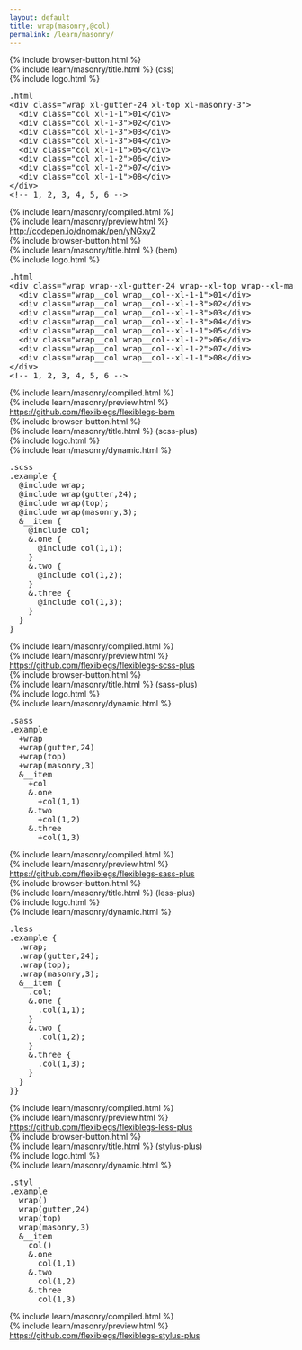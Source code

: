 ```yaml
---
layout: default
title: wrap(masonry,@col)
permalink: /learn/masonry/
---
```


<div id="css">
  <div class="dn-browser">
    <div class="dn-browser-header">
      {% include browser-button.html %}
      <div class="dn-style--title">{% include learn/masonry/title.html %} (css)</div>
      {% include logo.html %}
    </div>
    <div class="dn-browser-body">
      <div class="dn-browser-body__pre">
        <pre class="not-compiled"><div class="dn-tag dn-tag--gray dn-tag--top dn-tag--button"><i class="fa fa-rocket fa-lg"></i></div><div class="dn-tag dn-tag--gray dn-tag--bottom">.html</div><!--
          -->&lt;div class="wrap xl-gutter-24 xl-top <span>xl-masonry-3</span>"&gt;<br/><!--
          -->  &lt;div class="col xl-1-1"&gt;01&lt;/div&gt;<br/><!--
          -->  &lt;div class="col xl-1-3"&gt;02&lt;/div&gt;<br/><!--
          -->  &lt;div class="col xl-1-3"&gt;03&lt;/div&gt;<br/><!--
          -->  &lt;div class="col xl-1-3"&gt;04&lt;/div&gt;<br/><!--
          -->  &lt;div class="col xl-1-1"&gt;05&lt;/div&gt;<br/><!--
          -->  &lt;div class="col xl-1-2"&gt;06&lt;/div&gt;<br/><!--
          -->  &lt;div class="col xl-1-2"&gt;07&lt;/div&gt;<br/><!--
          -->  &lt;div class="col xl-1-1"&gt;08&lt;/div&gt;<br/><!--
          -->&lt;/div&gt;<!--
          --><div class="comment">&lt;!-- 1, 2, 3, 4, 5, 6 --&gt;</div><!--
        --></pre>
        {% include learn/masonry/compiled.html %}
      </div>
      {% include learn/masonry/preview.html %}
      <div class="dn-browser-footer">
        <div class="wrap xl-gutter-24 xl-outside-24 xl-center xl-auto">
          <div class="col">
            <a href="http://codepen.io/dnomak/pen/yNGxyZ?editors=110" class="dn-button dn-button--link">http://codepen.io/dnomak/pen/yNGxyZ</a>
          </div>
        </div>
      </div>
    </div>
  </div>
</div>

<div id="bem">
  <div class="dn-browser">
    <div class="dn-browser-header">
      {% include browser-button.html %}
      <div class="dn-style--title">{% include learn/masonry/title.html %} (bem)</div>
      {% include logo.html %}
    </div>
    <div class="dn-browser-body">
      <div class="dn-browser-body__pre">
        <pre class="not-compiled"><div class="dn-tag dn-tag--gray dn-tag--top dn-tag--button"><i class="fa fa-rocket fa-lg"></i></div><div class="dn-tag dn-tag--gray dn-tag--bottom">.html</div><!--
          -->&lt;div class="wrap wrap--xl-gutter-24 wrap--xl-top <span>wrap--xl-masonry-3</span>"&gt;<br/><!--
          -->  &lt;div class="wrap__col wrap__col--xl-1-1"&gt;01&lt;/div&gt;<br/><!--
          -->  &lt;div class="wrap__col wrap__col--xl-1-3"&gt;02&lt;/div&gt;<br/><!--
          -->  &lt;div class="wrap__col wrap__col--xl-1-3"&gt;03&lt;/div&gt;<br/><!--
          -->  &lt;div class="wrap__col wrap__col--xl-1-3"&gt;04&lt;/div&gt;<br/><!--
          -->  &lt;div class="wrap__col wrap__col--xl-1-1"&gt;05&lt;/div&gt;<br/><!--
          -->  &lt;div class="wrap__col wrap__col--xl-1-2"&gt;06&lt;/div&gt;<br/><!--
          -->  &lt;div class="wrap__col wrap__col--xl-1-2"&gt;07&lt;/div&gt;<br/><!--
          -->  &lt;div class="wrap__col wrap__col--xl-1-1"&gt;08&lt;/div&gt;<br/><!--
          -->&lt;/div&gt;<!--
          --><div class="comment">&lt;!-- 1, 2, 3, 4, 5, 6 --&gt;</div><!--
        --></pre>
        {% include learn/masonry/compiled.html %}
      </div>
      {% include learn/masonry/preview.html %}
      <div class="dn-browser-footer">
        <div class="wrap xl-gutter-24 xl-outside-24 xl-center xl-auto">
          <div class="col">
            <a href="https://github.com/flexiblegs/flexiblegs-bem" class="dn-button dn-button--link">https://github.com/flexiblegs/flexiblegs-bem</a>
          </div>
        </div>
      </div>
    </div>
  </div>
</div>

<div id="scss-plus">
  <div class="dn-browser">
    <div class="dn-browser-header">
      {% include browser-button.html %}
      <div class="dn-style--title">{% include learn/masonry/title.html %} (scss-plus)</div>
      {% include logo.html %}
    </div>
    <div class="dn-browser-body">
      <div class="dn-browser-body__pre">
        <div class="wrap xl-top xl-gutter-24 xl-2 md-1">
          {% include learn/masonry/dynamic.html %}
          <div class="col">
            <pre class="not-compiled"><div class="dn-tag dn-tag--gray dn-tag--top dn-tag--button"><i class="fa fa-rocket fa-lg"></i></div><div class="dn-tag dn-tag--gray dn-tag--bottom">.scss</div><!--
              -->.example {<br/><!--
              -->  @include wrap;<br/><!--
              -->  @include wrap(gutter,24);<br/><!--
              -->  @include wrap(top);<br/><!--
              -->  @include <span>wrap(masonry,3)</span>;<br/><!--
              -->  &__item {<br/><!--
              -->    @include col;<br/><!--
              -->    &.one {<br/><!--
              -->      @include col(1,1);<br/><!--
              -->    }<br/><!--
              -->    &.two {<br/><!--
              -->      @include col(1,2);<br/><!--
              -->    }<br/><!--
              -->    &.three {<br/><!--
              -->      @include col(1,3);<br/><!--
              -->    }<br/><!--
              -->  }<br/><!--
              -->}<!--
            --></pre>
            {% include learn/masonry/compiled.html %}
          </div>
        </div>
      </div>
      {% include learn/masonry/preview.html %}
      <div class="dn-browser-footer">
        <div class="wrap xl-gutter-24 xl-outside-24 xl-center xl-auto">
          <div class="col">
            <a href="https://github.com/flexiblegs/flexiblegs-scss-plus" class="dn-button dn-button--link">https://github.com/flexiblegs/flexiblegs-scss-plus</a>
          </div>
        </div>
      </div>
    </div>
  </div>
</div>

<div id="sass-plus">
  <div class="dn-browser">
    <div class="dn-browser-header">
      {% include browser-button.html %}
      <div class="dn-style--title">{% include learn/masonry/title.html %} (sass-plus)</div>
      {% include logo.html %}
    </div>
    <div class="dn-browser-body">
      <div class="dn-browser-body__pre">
        <div class="wrap xl-top xl-gutter-24 xl-2 md-1">
          {% include learn/masonry/dynamic.html %}
          <div class="col">
            <pre class="not-compiled"><div class="dn-tag dn-tag--gray dn-tag--top dn-tag--button"><i class="fa fa-rocket fa-lg"></i></div><div class="dn-tag dn-tag--gray dn-tag--bottom">.sass</div><!--
              -->.example<br/><!--
              -->  +wrap<br/><!--
              -->  +wrap(gutter,24)<br/><!--
              -->  +wrap(top)<br/><!--
              -->  +<span>wrap(masonry,3)</span><br/><!--
              -->  &__item<br/><!--
              -->    +col<br/><!--
              -->    &.one<br/><!--
              -->      +col(1,1)<br/><!--
              -->    &.two<br/><!--
              -->      +col(1,2)<br/><!--
              -->    &.three<br/><!--
              -->      +col(1,3)<br/><!--
            --></pre>
            {% include learn/masonry/compiled.html %}
          </div>
        </div>
      </div>
      {% include learn/masonry/preview.html %}
      <div class="dn-browser-footer">
        <div class="wrap xl-gutter-24 xl-outside-24 xl-center xl-auto">
          <div class="col">
            <a href="https://github.com/flexiblegs/flexiblegs-sass-plus" class="dn-button dn-button--link">https://github.com/flexiblegs/flexiblegs-sass-plus</a>
          </div>
        </div>
      </div>
    </div>
  </div>
</div>

<div id="less-plus">
  <div class="dn-browser">
    <div class="dn-browser-header">
      {% include browser-button.html %}
      <div class="dn-style--title">{% include learn/masonry/title.html %} (less-plus)</div>
      {% include logo.html %}
    </div>
    <div class="dn-browser-body">
      <div class="dn-browser-body__pre">
        <div class="wrap xl-top xl-gutter-24 xl-2 md-1">
          {% include learn/masonry/dynamic.html %}
          <div class="col">
            <pre class="not-compiled"><div class="dn-tag dn-tag--gray dn-tag--top dn-tag--button"><i class="fa fa-rocket fa-lg"></i></div><div class="dn-tag dn-tag--gray dn-tag--bottom">.less</div><!--
              -->.example {<br/><!--
              -->  .wrap;<br/><!--
              -->  .wrap(gutter,24);<br/><!--
              -->  .wrap(top);<br/><!--
              -->  .<span>wrap(masonry,3)</span>;<br/><!--
              -->  &__item {<br/><!--
              -->    .col;<br/><!--
              -->    &.one {<br/><!--
              -->      .col(1,1);<br/><!--
              -->    }<br/><!--
              -->    &.two {<br/><!--
              -->      .col(1,2);<br/><!--
              -->    }<br/><!--
              -->    &.three {<br/><!--
              -->      .col(1,3);<br/><!--
              -->    }<br/><!--
              -->  }<br/><!--
              -->}<!--
              -->}<!--
            --></pre>
            {% include learn/masonry/compiled.html %}
          </div>
        </div>
      </div>
      {% include learn/masonry/preview.html %}
      <div class="dn-browser-footer">
        <div class="wrap xl-gutter-24 xl-outside-24 xl-center xl-auto">
          <div class="col">
            <a href="https://github.com/flexiblegs/flexiblegs-less-plus" class="dn-button dn-button--link">https://github.com/flexiblegs/flexiblegs-less-plus</a>
          </div>
        </div>
      </div>
    </div>
  </div>
</div>

<div id="stylus-plus">
  <div class="dn-browser">
    <div class="dn-browser-header">
      {% include browser-button.html %}
      <div class="dn-style--title">{% include learn/masonry/title.html %} (stylus-plus)</div>
      {% include logo.html %}
    </div>
    <div class="dn-browser-body">
      <div class="dn-browser-body__pre">
        <div class="wrap xl-top xl-gutter-24 xl-2 md-1">
          {% include learn/masonry/dynamic.html %}
          <div class="col">
            <pre class="not-compiled"><div class="dn-tag dn-tag--gray dn-tag--top dn-tag--button"><i class="fa fa-rocket fa-lg"></i></div><div class="dn-tag dn-tag--gray dn-tag--bottom">.styl</div><!--
              -->.example<br/><!--
              -->  wrap()<br/><!--
              -->  wrap(gutter,24)<br/><!--
              -->  wrap(top)<br/><!--
              -->  <span>wrap(masonry,3)</span><br/><!--
              -->  &__item<br/><!--
              -->    col()<br/><!--
              -->    &.one<br/><!--
              -->      col(1,1)<br/><!--
              -->    &.two<br/><!--
              -->      col(1,2)<br/><!--
              -->    &.three<br/><!--
              -->      col(1,3)<br/><!--
            --></pre>
            {% include learn/masonry/compiled.html %}
          </div>
        </div>
      </div>
      {% include learn/masonry/preview.html %}
      <div class="dn-browser-footer">
        <div class="wrap xl-gutter-24 xl-outside-24 xl-center xl-auto">
          <div class="col">
            <a href="https://github.com/flexiblegs/flexiblegs-stylus-plus" class="dn-button dn-button--link">https://github.com/flexiblegs/flexiblegs-stylus-plus</a>
          </div>
        </div>
      </div>
    </div>
  </div>
</div>
